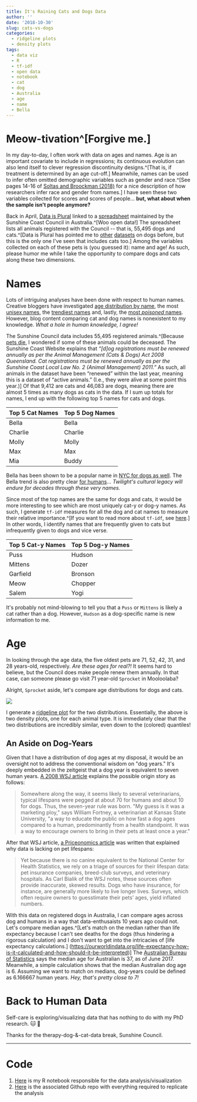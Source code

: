 ```yaml
---
title: It's Raining Cats and Dogs Data
author: ''
date: '2018-10-30'
slug: cats-vs-dogs
categories:
  - ridgeline plots
  - density plots
tags:
  - data viz
  - R
  - tf-idf
  - open data
  - notebook
  - cat
  - dog
  - Australia
  - age
  - name
  - Bella
---
```


# Meow-tivation^[Forgive me.]

In my day-to-day, I often work with data on ages and names. Age is an important covariate to include in regressions; its continuous evolution can also lend itself to clever regression discontinuity designs.^[That is, if treatment is determined by an age cut-off.]  Meanwhile, names can be used to infer often omitted demographic variables such as gender and race.^[See pages 14-16 of [Soltas and Broockman (2018)](https://www.gsb.stanford.edu/faculty-research/working-papers/natural-experiment-taste-based-racial-ethnic-discrimination) for a nice description of how researchers infer race and gender from names.] I have seen these two variables collected for scores and scores of people... **but, what about when the sample isn't people anymore?**
 
Back in April, [Data is Plural](https://tinyletter.com/data-is-plural/letters/data-is-plural-2018-04-04-edition) linked to a [spreadsheet](https://data.sunshinecoast.qld.gov.au/Administration/Registered-Animals/7f87-i6kx/data) maintained by the Sunshine Coast Council in Australia.^[Woo open data!] The spreadsheet lists all animals registered with the Council -- that is, 55,495 dogs and cats.^[Data is Plural has pointed me to [other](https://tinyletter.com/data-is-plural/letters/data-is-plural-2017-05-31-edition) [datasets](https://www.europeandataportal.eu/data/en/dataset/https-data-stadt-zuerich-ch-dataset-pd_stapo_hundenamen) on dogs before, but this is the only one I've seen that includes cats too.] Among the variables collected on each of these pets is (you guessed it): name and age! As such, please humor me while I take the opportunity to compare dogs and cats along these two dimensions.

# Names

Lots of intriguing analyses have been done with respect to human names. Creative bloggers have investigated [age distribution by name](http://rhiever.github.io/name-age-calculator/index.html), the most [unisex names](https://flowingdata.com/2013/09/25/the-most-unisex-names-in-us-history/), the [trendiest names](https://flowingdata.com/2013/07/29/the-most-trendy-names-in-us-history/) and, lastly, the [most *poisoned* names](https://hilaryparker.com/2013/01/30/hilary-the-most-poisoned-baby-name-in-us-history/). However, blog content comparing cat and dog names is nonexistent to my knowledge. *What a hole in human knowledge, I agree!*

The Sunshine Council data includes 55,495 registered animals.^[Because [pets die](https://www.youtube.com/watch?v=7VzaL4CSfms&feature=youtu.be&t=54), I wondered if some of these animals could be deceased. The Sunshine Coast Website explains that *“[d]og registrations must be renewed annually as per the Animal Management (Cats & Dogs) Act 2008 Queensland. Cat registrations must be renewed annually as per the Sunshine Coast Local Law No. 2 (Animal Management) 2011.”* As such, all animals in the dataset have been “renewed” within the last year, meaning this is a dataset of “active animals.” (I.e., they were alive at some point this year.)] Of that 9,412 are cats and 46,083 are dogs, meaning there are almost 5 times as many dogs as cats in the data. If I sum up totals for names, I end up with the following top 5 names for cats and dogs.

Top 5 Cat Names | Top 5 Dog Names
------------- | -------------
Bella         | Bella
Charlie       | Charlie 
Molly         | Molly
Max           | Max
Mia           | Buddy

Bella has been shown to be a popular name in [NYC for dogs as well](http://a816-dohbesp.nyc.gov/IndicatorPublic/dognames/). The Bella trend is also pretty clear [for humans](http://rhiever.github.io/name-age-calculator/index.html?Gender=F&Name=bella)... *Twilight's cultural legacy will endure for decades through these very names.*

Since most of the top names are the same for dogs and cats, it would be more interesting to see which are most uniquely cat-y or dog-y names. As such, I generate `tf-idf` measures for all the dog and cat names to measure their relative importance.^[If you want to read more about `tf-idf`, see [here](https://thelittledataset.com/2017/09/14/the-united-nations-of-words/).] In other words, I identify names that are frequently given to cats but infrequently given to dogs and vice verse.

Top 5 Cat-y Names | Top 5 Dog-y Names
------------- | -------------
Puss          | Hudson 
Mittens       | Dozer 
Garfield      | Bronson
Meow          | Chopper
Salem         | Yogi

It's probably not mind-blowing to tell you that a `Puss` or `Mittens` is likely a cat rather than a dog. However, `Hudson` as a dog-specific name is new information to me. 

# Age

In looking through the age data, the five oldest pets are 71, 52, 42, 31, and 28 years-old, respectively. *Are these ages for real?!* It seems hard to believe, but the Council does make people renew them annually. In that case, can someone please go visit 71 year-old `Sprocket` in Mooloolaba? 

Alright, `Sprocket` aside, let's compare age distributions for dogs and cats.

![](/post/pets_australia_files/dog_cat_ages_final.png)

I generate a [ridgeline plot](https://cran.r-project.org/web/packages/ggridges/vignettes/introduction.html) for the two distributions. Essentially, the above is two density plots, one for each animal type. It is immediately clear that the two distributions are incredibly similar, even down to the (colored) quantiles!

## An Aside on Dog-Years

Given that I have a distribution of dog ages at my disposal, it would be an oversight not to address the conventional wisdom on "dog years." It's deeply embedded in the zeitgeist that a dog year is equivalent to seven human years. [A 2008 WSJ article](https://github.com/apalbright/cats_dogs/blob/master/dogyears.pdf) explains the possible origin story as follows:

> Somewhere along the way, it seems likely to several veterinarians, typical lifespans were pegged at about 70 for humans and about 10 for dogs. Thus, the seven-year rule was born. "My guess is it was a marketing ploy," says William Fortney, a veterinarian at Kansas State University, "a way to educate the public on how fast a dog ages compared to a human, predominantly from a health standpoint. It was a way to encourage owners to bring in their pets at least once a year."

After that WSJ article, [a Priceonomics article](https://priceonomics.com/the-mythology-of-dog-years/) was written that explained why data is lacking on pet lifespans:

> Yet because there is no canine equivalent to the National Center for Health Statistics, we rely on a triage of sources for their lifespan data: pet insurance companies, breed-club surveys, and veterinary hospitals. As Carl Bialik of the WSJ notes, these sources often provide inaccurate, skewed results. Dogs who have insurance, for instance, are generally more likely to live longer lives. Surveys, which often require owners to guesstimate their pets’ ages, yield inflated numbers.

With this data on registered dogs in Australia, I can compare ages across dog and humans in a way that data-enthusaists 10 years ago could not. Let's compare median ages.^[Let's match on the median rather than life expectancy because I can't see deaths for the dogs (thus hindering a rigorous calculation) and I don't want to get into the intricacies of [life expectancy calculations.] (https://ourworldindata.org/life-expectancy-how-is-it-calculated-and-how-should-it-be-interpreted)] The [Australian Bureau of Statistics](http://www.abs.gov.au/ausstats/abs@.nsf/featurearticlesbyCatalogue/CCF53AA000E69954CA2582570013F5C6?OpenDocument) says the median age for Australian is 37, as of June 2017. Meanwhile, a simple calculation shows that the median Australian dog age is 6. Assuming we want to match on medians, dog-years could be defined as 6.166667 human years. *Hey, that's pretty close to 7!*


# Back to Human Data

Self-care is exploring/visualizing data that has nothing to do with my PhD research. 🐱 🐶 

Thanks for the therapy-dog-&-cat-data break, Sunshine Council. 

---

# Code

1. [Here](http://rpubs.com/apalbright/cats-vs-dogs) is my R notebook responsible for the data analysis/visualization
2. [Here](https://github.com/apalbright/cats_dogs) is the associated Github repo with everything required to replicate the analysis

